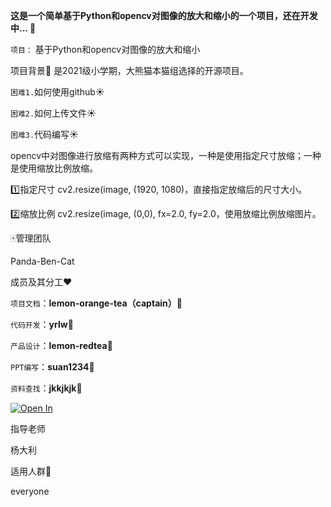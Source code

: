 ****这是一个简单基于Python和opencv对图像的放大和缩小的一个项目，还在开发中...
:panda_face:****


``项目：``
基于Python和opencv对图像的放大和缩小

项目背景:school:
是2021级小学期，大熊猫本猫组选择的开源项目。

``困难1.``如何使用github:sunny:

``困难2.``如何上传文件:sunny:

``困难3.``代码编写:sunny:



opencv中对图像进行放缩有两种方式可以实现，一种是使用指定尺寸放缩；一种是使用缩放比例放缩。

:one:指定尺寸
cv2.resize(image, (1920, 1080)，直接指定放缩后的尺寸大小。

:two:缩放比例
cv2.resize(image, (0,0), fx=2.0, fy=2.0，使用放缩比例放缩图片。



:mahjong:管理团队

Panda-Ben-Cat

成员及其分工:hearts:

``项目文档``：**lemon-orange-tea（captain）:purple_heart:**

``代码开发``：**yrlw:blue_heart:**

``产品设计``：**lemon-redtea:black_heart:**

``PPT编写``：**suan1234:yellow_heart:**

``资料查找``：**jkkjkjk:green_heart:**

[![Open In ](https://tse3-mm.cn.bing.net/th/id/OIP-C.YmXcAvbg-gSvaCiXzhuSNgHaDm?pid=ImgDet&rs=1)](https://github.com/Bistu-OSSDT-2022/Panda-Ben-Cat/blob/main/FAQ.txt)

指导老师

杨大利

适用人群:two_men_holding_hands:

everyone

